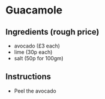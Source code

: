 
# Guacamole
## Ingredients (rough price)
* avocado (£3 each)
* lime (30p each)
* salt (50p for 100gm)


## Instructions
* Peel the avocado
